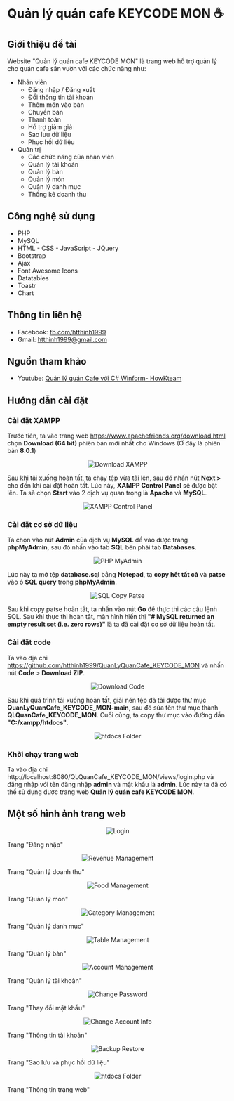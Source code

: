 # Quản lý quán cafe KEYCODE MON :coffee:
## Giới thiệu đề tài
Website "Quản lý quán cafe KEYCODE MON" là trang web hỗ trợ quản lý cho quán cafe sân vườn với các chức năng như:
- Nhân viên
	+ Đăng nhập / Đăng xuất
	+ Đổi thông tin tài khoản
	+ Thêm món vào bàn
	+ Chuyển bàn
	+ Thanh toán
	+ Hỗ trợ giảm giá
	+ Sao lưu dữ liệu
	+ Phục hồi dữ liệu
- Quản trị
	+ Các chức năng của nhân viên
	+ Quản lý tài khoản
	+ Quản lý bàn
	+ Quản lý món
	+ Quản lý danh mục
	+ Thống kê doanh thu
## Công nghệ sử dụng
- PHP
- MySQL
- HTML - CSS - JavaScript - JQuery
- Bootstrap
- Ajax
- Font Awesome Icons
- Datatables
- Toastr
- Chart
## Thông tin liên hệ
- Facebook: [fb.com/htthinh1999](https://fb.com/htthinh1999/)
- Gmail: htthinh1999@gmail.com
## Nguồn tham khảo
- Youtube: [Quản lý quán Cafe với C# Winform- HowKteam](https://www.youtube.com/playlist?list=PL33lvabfss1xnPhBJHjM0A8TEBBcGCTsf)
## Hướng dẫn cài đặt
### Cài đặt XAMPP
Trước tiên, ta vào trang web https://www.apachefriends.org/download.html chọn **Download (64 bit)** phiên bản mới nhất cho Windows (Ở đây là phiên bản **8.0.1**)
<p align="center">
  <img alt="Download XAMPP" src="/images/download-xampp.jpg">
</p>

Sau khi tải xuống hoàn tất, ta chạy tệp vừa tải lên, sau đó nhấn nút **Next >** cho đến khi cài đặt hoàn tất.
Lúc này, **XAMPP Control Panel** sẽ được bật lên. Ta sẽ chọn **Start** vào 2 dịch vụ quan trọng là **Apache** và **MySQL**.
<p align="center">
  <img alt="XAMPP Control Panel" src="/images/xampp-control-panel.jpg">
</p>

### Cài đặt cơ sở dữ liệu
Ta chọn vào nút **Admin** của dịch vụ **MySQL** để vào được trang **phpMyAdmin**, sau đó nhấn vào tab **SQL** bên phải tab **Databases**.
<p align="center">
  <img alt="PHP MyAdmin" src="/images/phpmyadmin.jpg">
</p>

Lúc này ta mở tệp **database.sql** bằng **Notepad**, ta **copy hết tất cả** và **patse** vào ô **SQL query** trong **phpMyAdmin**.
<p align="center">
  <img alt="SQL Copy Patse" src="/images/sql-copy-patse.jpg">
</p>

Sau khi copy patse hoàn tất, ta nhấn vào nút **Go** để thực thi các câu lệnh SQL. Sau khi thực thi hoàn tất, màn hình hiển thị **"# MySQL returned an empty result set (i.e. zero rows)"** là ta đã cài đặt cơ sở dữ liệu hoàn tất.
### Cài đặt code
Ta vào địa chỉ https://github.com/htthinh1999/QuanLyQuanCafe_KEYCODE_MON và nhấn nút **Code** > **Download ZIP**.
<p align="center">
  <img alt="Download Code" src="/images/download-code.jpg">
</p>

Sau khi quá trình tải xuống hoàn tất, giải nén tệp đã tải được thư mục **QuanLyQuanCafe_KEYCODE_MON-main**, sau đó sửa tên thư mục thành **QLQuanCafe_KEYCODE_MON**. Cuối cùng, ta copy thư mục vào đường dẫn **"C:/xampp/htdocs"**.
<p align="center">
  <img alt="htdocs Folder" src="/images/htdocs-folder.jpg">
</p>

### Khởi chạy trang web
Ta vào địa chỉ http://localhost:8080/QLQuanCafe_KEYCODE_MON/views/login.php và đăng nhập với tên đăng nhập **admin** và mật khẩu là **admin**. Lúc này ta đã có thể sử dụng được trang web **Quản lý quán cafe KEYCODE MON**.

## Một số hình ảnh trang web
<p align="center">
  <img alt="Login" src="/images/login.jpg">
  <figcaption>Trang "Đăng nhập"</figcaption>
</p>

<p align="center">
  <img alt="Revenue Management" src="/images/revenue-management.jpg">
  <figcaption>Trang "Quản lý doanh thu"</figcaption>
</p>

<p align="center">
  <img alt="Food Management" src="/images/food-management.jpg">
  <figcaption>Trang "Quản lý món"</figcaption>
</p>

<p align="center">
  <img alt="Category Management" src="/images/category-management.jpg">
  <figcaption>Trang "Quản lý danh mục"</figcaption>
</p>

<p align="center">
  <img alt="Table Management" src="/images/table-management.jpg">
  <figcaption>Trang "Quản lý bàn"</figcaption>
</p>

<p align="center">
  <img alt="Account Management" src="/images/account-management.jpg">
  <figcaption>Trang "Quản lý tài khoản"</figcaption>
</p>

<p align="center">
  <img alt="Change Password" src="/images/change-password.jpg">
  <figcaption>Trang "Thay đổi mật khẩu"</figcaption>
</p>

<p align="center">
  <img alt="Change Account Info" src="/images/change-account-info.jpg">
  <figcaption>Trang "Thông tin tài khoản"</figcaption>
</p>

<p align="center">
  <img alt="Backup Restore" src="/images/backup-restore.jpg">
  <figcaption>Trang "Sao lưu và phục hồi dữ liệu"</figcaption>
</p>

<p align="center">
  <img alt="htdocs Folder" src="/images/web-information.jpg">
  <figcaption>Trang "Thông tin trang web"</figcaption>
</p>